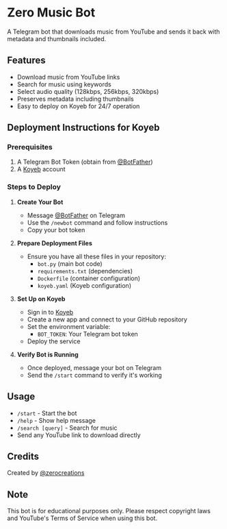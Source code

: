 # Zero Music Bot

A Telegram bot that downloads music from YouTube and sends it back with metadata and thumbnails included.

## Features

- Download music from YouTube links
- Search for music using keywords
- Select audio quality (128kbps, 256kbps, 320kbps)
- Preserves metadata including thumbnails
- Easy to deploy on Koyeb for 24/7 operation

## Deployment Instructions for Koyeb

### Prerequisites

1. A Telegram Bot Token (obtain from [@BotFather](https://t.me/BotFather))
2. A [Koyeb](https://koyeb.com) account

### Steps to Deploy

1. **Create Your Bot**
   - Message [@BotFather](https://t.me/BotFather) on Telegram
   - Use the `/newbot` command and follow instructions
   - Copy your bot token

2. **Prepare Deployment Files**
   - Ensure you have all these files in your repository:
     - `bot.py` (main bot code)
     - `requirements.txt` (dependencies)
     - `Dockerfile` (container configuration)
     - `koyeb.yaml` (Koyeb configuration)

3. **Set Up on Koyeb**
   - Sign in to [Koyeb](https://app.koyeb.com/)
   - Create a new app and connect to your GitHub repository
   - Set the environment variable:
     - `BOT_TOKEN`: Your Telegram bot token
   - Deploy the service

4. **Verify Bot is Running**
   - Once deployed, message your bot on Telegram
   - Send the `/start` command to verify it's working

## Usage

- `/start` - Start the bot
- `/help` - Show help message
- `/search [query]` - Search for music
- Send any YouTube link to download directly

## Credits

Created by [@zerocreations](https://t.me/zerocreations)

## Note

This bot is for educational purposes only. Please respect copyright laws and YouTube's Terms of Service when using this bot.

